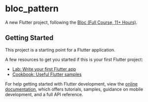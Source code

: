 # bloc_pattern

A new Flutter project, following the [Bloc (Full Course, 11+ Hours)](https://www.youtube.com/watch?v=Mn254cnduOY&ab_channel=VandadNahavandipoor).

## Getting Started

This project is a starting point for a Flutter application.

A few resources to get you started if this is your first Flutter project:

- [Lab: Write your first Flutter app](https://docs.flutter.dev/get-started/codelab)
- [Cookbook: Useful Flutter samples](https://docs.flutter.dev/cookbook)

For help getting started with Flutter development, view the
[online documentation](https://docs.flutter.dev/), which offers tutorials,
samples, guidance on mobile development, and a full API reference.
